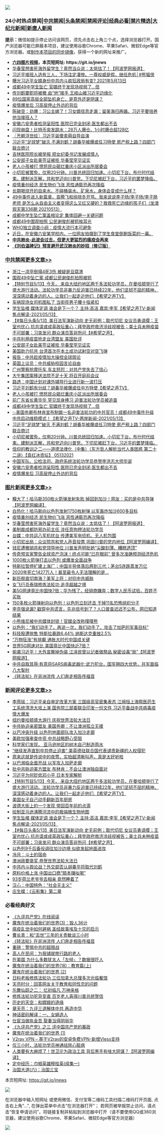 ![](https://raw.githubusercontent.com/fqnews/bnews/master/64photo/fqnews-qr.jpg)

<div id="tt">
<h3>24小时热点禁闻|<a href="#%E4%B8%AD%E5%85%B1%E7%A6%81%E9%97%BB%E6%9B%B4%E5%A4%9A%E6%96%87%E7%AB%A0">中共禁闻</a>|<a href="#%E5%9B%BE%E7%89%87%E6%96%B0%E9%97%BB%E6%9B%B4%E5%A4%9A%E6%96%87%E7%AB%A0">头条禁闻</a>|<a href="#%E6%96%B0%E9%97%BB%E8%AF%84%E8%AE%BA%E6%9B%B4%E5%A4%9A%E6%96%87%E7%AB%A0">禁闻评论|<a href="#%E5%BF%85%E7%9C%8B%E7%BB%8F%E5%85%B8%E5%A5%BD%E6%96%87">经典必看|<a href="/video.md#%E7%A6%81%E7%89%87%E7%B2%BE%E9%80%89">禁片精选</a>|<a href="https://github.com/fqnews/djy/blob/master/gb/nf1351518.md#1">大纪元新闻</a>|<a href="https://github.com/fqnews/ntdtv/blob/master/gb/prog204.md#1">新唐人新闻</a></h3>
<div><b>提示：</b>微信如提示停止访问该网页，须先点击右上角三个点，选择浏览器打开。国产浏览器可能已屏蔽本项目，建议使用谷歌Chrome、苹果Safari、微软Edge等官方浏览器。或<a href="https://github.com/fqnews/bnews/blob/master/%E5%88%B6%E4%BD%9Cgit%E7%A6%81%E9%97%BB%E9%95%9C%E5%83%8F.md">制作本项目的同步镜像</a>，获得一个新的网址来推广。</div>
<ul>
<li><b><a href="http://d1.bdrive.tk/64.mp4" target="_blank">六四图片视频</a>，本页短网址: https://git.io/jnews</b></li>
<li><a href="/topimagenews/20210513/1545571.md">华春莹想害死海外留学生？竟然当众说：太低估了！【阿波罗网报道】</a></li>
<li><a href="/comments/20210513/1545513.md">习近平接班人选有三人，下场注定凄惨。一尊权威是假，继任危机│#熊猫侠</a></li>
<li><a href="/bannedvideo/20210513/1545694.md">曝光习近平女婿身份中共内斗疯狂政局有变?  2021年5月13日</a></li>
<li><a href="/cbnews/20210513/1545822.md">成都49中学生坠亡 官媒终于发现场视频了…但</a></li>
<li><a href="/comments/20210513/1545540.md">传刘鹤要职将被撤 由“他”接手 王岐山被习近平边缘化</a></li>
<li><a href="/lifebaike/20210514/1546031.md">89位国家高层全部坠机身亡，是意外还是阴谋？</a></li>
<li><a href="/cbnews/20210513/1545626.md">疫情爆发后 习高层停止外访的背后</a></li>
<li><a href="/bannedvideo/20210513/1545763.md">陈破空：劲爆：习公主嫁了！习女婿信息走漏：留美海归再婚。习近平要培养他当接班人？</a></li>
<li><a href="/cbnews/20210513/1545657.md">安徽六安患者检测呈阳性 医院已完全封闭 医生都出不去</a></li>
<li><a href="/cnnews/20210513/1545632.md">闪现崩盘！比特币突发跳水：28万人爆仓、1小时爆仓超128亿</a></li>
<li><a href="/ssgc/20210514/1545950.md">〖兲朝浮世绘〗习近平装傻卖萌自导自演</a></li>
<li><a href="/cbnews/20210513/1545775.md">习近平“足球梦”破灭 不满刘鹤？胡春华被爆或任习特使 房产税上路？四部门联合商讨</a></li>
<li><a href="/cnnews/20210513/1545640.md">吉林医院院长被举报 把女纪委书记发展成情人</a></li>
<li><a href="/cbnews/20210514/1546063.md">公安部子女赴美签证被拒 华春莹罕见证实</a></li>
<li><a href="/cbnews/20210513/1545864.md">老人小孩被打 愤怒民众砸烂重庆小区派出所居委会</a></li>
<li><a href="/comments/20210513/1545744.md">小切尼被罢免，仅用20分钟。川普总统回归加速。小切尼下台，布什时代结束。建制派瓦解，共和党迈向川普党。下切尼被赶下台，习近平的噩梦降临。</a></li>
<li><a href="/topimagenews/20210514/1545990.md">疫情重创经济 民生物价飞涨 恶性通膨恐再次降临</a></li>
<li><a href="/lifebaike/20210514/1546050.md">长期喝烧开的自来水，不碰桶装水、矿泉水，身体会变成什么样？</a></li>
<li><a href="/bannedvideo/20210513/1545885.md">49中事件进入新篇章，袁腾飞和徐晓冬开骂。我来说说李子旸/李子旸/李子肠老师 是怎么从自由主义者变得这么又红又硬的？救救死亡边缘的孩子们（坐澳观天第336期 20210513）</a></li>
<li><a href="/ssgc/20210514/1546032.md">成都中学生坠亡案盖棺论定 集体回避一关键问题</a></li>
<li><a href="/cbnews/20210513/1545505.md">成都49中围观拍照 公民谢俊彪被抓挨耳光</a></li>
<li><a href="/cnnews/20210513/1545653.md">WHO独立调查小组：疫情大流行本可避免</a></li>
<li><a href="/bannedvideo/20210513/1545643.md">近日，在安徽六安某学校内，一位网友拍摄到了学生食堂倒剩饭菜的一幕。</a></li>
<li><b><a href="/comments/20200211/1275071.md" target="_blank">中共肺炎-此波会过去，但更大更猛烈的瘟疫会再来</a></b></li>
<li><b><a href="/comments/20200207/1272816.md" target="_blank">《刘伯温碑记》预言避开武汉肺炎的妙招（修订版）</a></b></li>
</ul>
</div>

<div class="catlist">
<h3><a href="/cbnews/" target="_blank">中共禁闻</a><span><a href="/cbnews/" target="_blank" rel="nofollow">更多文章>></a></span></h3>
<ul>
<li><a href="/cbnews/20210514/1546207.md" target="_blank">浙江一凉亭倒塌4死3伤 被疑是豆腐渣</a></li>
<li><a href="/cbnews/20210514/1546163.md" target="_blank">围观49中坠亡案 成都公民谢俊彪拍照被抓</a></li>
<li><a href="/comments/20210514/1546160.md" target="_blank">【特别节目5/13】今天， 来自大纽约地区两千多法轮功学员，在曼哈顿举行了盛大游行活动。法轮功学员非暴力反迫害已持续22年，他们坚韧不屈的精神，深深感动着身边的人。让我们一起走近他们.【希望之声TV】</a></li>
<li><a href="/cbnews/20210514/1546144.md" target="_blank">车祸现场女司机图私了 当街揽男子腰十指紧扣</a></li>
<li><a href="/comments/20210514/1546124.md" target="_blank">学生坠楼 媒体定调 谁会是下一个？ 主持:高洁  嘉宾:李军【希望之声TV-新闻焦点解读-2021/05/13】</a></li>
<li><a href="/comments/20210514/1546096.md" target="_blank">【#每日头条5/13】美日法军演新动向 史无前例；取代切尼 女议员勇请缨；王室也忧心 抗共谍或成英政坛重心；拜登政府救济涉歧视被告；美士兵未种疫苗不可部署；习突发问 群众演员答非所问【#希望之声】</a></li>
<li><a href="/cbnews/20210514/1546094.md" target="_blank">中共利用疫苗抢走台湾盟友 美国批评</a></li>
<li><a href="/cbnews/20210514/1546063.md" target="_blank">公安部子女赴美签证被拒 华春莹罕见证实</a></li>
<li><a href="/cbnews/20210514/1546023.md" target="_blank">美国助力抗共 台湾首次在本土成功试射空对空飞弹</a></li>
<li><a href="/cbnews/20210514/1546005.md" target="_blank">报告：中共趁疫情加大操控全球舆论</a></li>
<li><a href="/cbnews/20210514/1546004.md" target="_blank">英国上议员：中共威胁校园言论自由</a></li>
<li><a href="/cbnews/20210514/1546003.md" target="_blank">广州警察抢摩托车 车主怒怼：对共产党失去了信心</a></li>
<li><a href="/cbnews/20210514/1546002.md" target="_blank">大午集团案移送法院不足十天 将召开庭前会议</a></li>
<li><a href="/cbnews/20210514/1545942.md" target="_blank">路透：中国计划对课外辅导行业进行新一波打压</a></li>
<li><a href="/comments/20210513/1545874.md" target="_blank">习近平刘鹤有分歧？胡春华被爆或任中方特使【希望之声TV】</a></li>
<li><a href="/cbnews/20210513/1545864.md" target="_blank">老人小孩被打 愤怒民众砸烂重庆小区派出所居委会</a></li>
<li><a href="/cbnews/20210513/1545824.md" target="_blank">前广东省长黄华华 罕见现身捧习 迫害法轮功学员被追查</a></li>
<li><a href="/cbnews/20210513/1545822.md" target="_blank">成都49中学生坠亡 官媒终于发现场视频了…但</a></li>
<li><a href="/comments/20210513/1545803.md" target="_blank">💥美国务卿布林肯宣布制裁一名迫害法轮功的中共官员！成都49中事件升级 中共启动维稳模式！【希望之声TV-两岸新闻-2021/05/13】</a></li>
<li><a href="/cbnews/20210513/1545775.md" target="_blank">习近平“足球梦”破灭 不满刘鹤？胡春华被爆或任习特使 房产税上路？四部门联合商讨</a></li>
<li><a href="/comments/20210513/1545744.md" target="_blank">小切尼被罢免，仅用20分钟。川普总统回归加速。小切尼下台，布什时代结束。建制派瓦解，共和党迈向川普党。下切尼被赶下台，习近平的噩梦降临。</a></li>
<li><a href="/comments/20210513/1545685.md" target="_blank">信仰的教训之二——道德法律化（中集）（东方哲人解析当代人类困惑  第二十二讲）【袁红冰杏坛】 05132021</a></li>
<li><a href="/cbnews/20210513/1545659.md" target="_blank">中国军队、公检法司、政府系统法轮功学员恭贺李洪志大师华诞</a></li>
<li><a href="/cbnews/20210513/1545657.md" target="_blank">安徽六安患者检测呈阳性 医院已完全封闭 医生都出不去</a></li>
<li><a href="/cbnews/20210513/1545626.md" target="_blank">疫情爆发后 习高层停止外访的背后</a></li>

</ul>
</div>
<div class="catlist">
<h3><a href="/topimagenews/" target="_blank">图片新闻</a><span><a href="/topimagenews/" target="_blank" rel="nofollow">更多文章>></a></span></h3>
<ul>
<li><a href="/topimagenews/20210514/1546206.md" target="_blank">糗大了！哈马斯350枚火箭弹发射失败 掉回到加沙！网友：买的是中共导弹【阿波罗网编译】</a></li>
<li><a href="/topimagenews/20210514/1546187.md" target="_blank">白热化！哈马斯向以色列发射1750枚射弹 以军轰炸加沙600多目标</a></li>
<li><a href="/topimagenews/20210514/1545990.md" target="_blank">疫情重创经济 民生物价飞涨 恶性通膨恐再次降临</a></li>
<li><a href="/topimagenews/20210513/1545571.md" target="_blank">华春莹想害死海外留学生？竟然当众说：太低估了！【阿波罗网报道】</a></li>
<li><a href="/topimagenews/20210513/1545504.md" target="_blank">美制裁成都防邪办前主任 涉任意拘押法轮功学员</a></li>
<li><a href="/topimagenews/20210513/1545462.md" target="_blank">台媒：中共运八军机扰台 传遭美军电侦机、无人机包围</a></li>
<li><a href="/topimagenews/20210513/1545194.md" target="_blank">小切尼出局：众议院共和党人声音投票 巩固川普的党内地位【阿波罗网编译】</a></li>
<li><a href="/topimagenews/20210513/1545184.md" target="_blank">钱尼遭撤销共和党领导地位 川普发声明批她“尖酸刻薄、糟糕透顶”</a></li>
<li><a href="/topimagenews/20210512/1545129.md" target="_blank">传奇预言家警告全球资产泡沫！终点可能“已在眼前” 曾多次准确预测经济危机</a></li>
<li><a href="/topimagenews/20210512/1545100.md" target="_blank">1000枚火箭弹打击以色列 或爆发全面战争</a></li>
<li><a href="/topimagenews/20210512/1544992.md" target="_blank">特斯拉暂停扩建上海厂；中国半导体落后两到三代；茅台5连跌蒸发万亿</a></li>
<li><a href="/topimagenews/20210512/1544931.md" target="_blank">2020年死亡1427万人！甚至最令人无法理解的是&#8230;</a></li>
<li><a href="/topimagenews/20210512/1544826.md" target="_blank">新巨舰直切南海？美军上将：对抗中共威胁</a></li>
<li><a href="/topimagenews/20210512/1544658.md" target="_blank">女飞行员泰瑞修炼法轮功 追寻超越之境</a></li>
<li><a href="/topimagenews/20210511/1544302.md" target="_blank">美5G网速竟比中国快7倍；华为残了，经销商嫌弃；数字人民币试验，百姓不买账</a></li>
<li><a href="/topimagenews/20210511/1544161.md" target="_blank">150多枚火箭弹射向以色列！以色列立刻还击 干掉11名恐怖组织分子</a></li>
<li><a href="/topimagenews/20210511/1544116.md" target="_blank">李克强说漏? 戳穿中共谎言，先兆信号到了？人口普查迟迟不公布，网已知道结果</a></li>
<li><a href="/topimagenews/20210511/1544059.md" target="_blank">小熊维尼被中共媒体封锁！官媒全改称噗噗熊</a></li>
<li><a href="/topimagenews/20210511/1543978.md" target="_blank">以色列：“我们动手了，再说一次，我们动手了，攻击了加萨的军事目标”</a></li>
<li><a href="/topimagenews/20210511/1543814.md" target="_blank">科技股遭抛售 特斯拉暴跌6.44% 纳斯达克重挫2.5%</a></li>
<li><a href="/topimagenews/20210511/1543692.md" target="_blank">“万物狂涨”有排癫 通胀大时代中国成关键</a></li>
<li><a href="/topimagenews/20210511/1543691.md" target="_blank">世界5G网速对比 美国竟比中国快近7倍？</a></li>
<li><a href="/topimagenews/20210509/1542876.md" target="_blank">偷袭习近平！大外宣撕掉伪装 江泽民曾以记者做祭品 秘密设毒“局”【阿波罗网报道】</a></li>
<li><a href="/topimagenews/20210509/1542826.md" target="_blank">中共自取其辱:有意将SARS病毒武器化;武力犯台，国军拥四大优势，共军面临八大掣肘</a></li>
<li><a href="/comments/20210509/1542786.md" target="_blank">《转法轮》在非洲流传 人们奔走相告传福音</a></li>

</ul>
</div>
<div class="catlist">
<h3><a href="/comments/" target="_blank">新闻评论</a><span><a href="/comments/" target="_blank" rel="nofollow">更多文章>></a></span></h3>
<ul>
<li><a href="/comments/20210514/1546203.md" target="_blank">李燕铭：习近平亲自审定改革方案 三国级高官密集表态 江绵恒上海帮医药生工系统清洗大戏上演 国务院三部委联合印发一份文件 习近平备战中共病毒疫情大爆发</a></li>
<li><a href="/comments/20210514/1546202.md" target="_blank">纽约曼哈顿盛大游行 庆祝世界法轮大法日</a></li>
<li><a href="/comments/20210514/1546201.md" target="_blank">中共胁迫亲密盟友 美国务卿：不让澳洲孤立无援</a></li>
<li><a href="/comments/20210514/1546200.md" target="_blank">以巴冲突升级 以色列地面部队攻入加沙走廊</a></li>
<li><a href="/comments/20210514/1546177.md" target="_blank">美欧加强审查中资 中共战略野心受阻</a></li>
<li><a href="/comments/20210514/1546176.md" target="_blank">科学家们发现， 亚马逊地区的树木自己制造雨水</a></li>
<li><a href="/comments/20210514/1546175.md" target="_blank">“继续发声直到中共停止迫害” 美英德驻联合国代表谴责新疆的人权侵犯</a></li>
<li><a href="/comments/20210514/1546174.md" target="_blank">原来这就是传说中的夜莺，实拍超清晰叫声，真是太好听啦</a></li>
<li><a href="/comments/20210514/1546173.md" target="_blank">以巴濒临全面开战 以军攻入加萨走廊</a></li>
<li><a href="/comments/20210514/1546171.md" target="_blank">批中共胁迫美方盟友 布林肯：不会让澳洲独自面对</a></li>
<li><a href="/comments/20210514/1546167.md" target="_blank">习近平为何贬低邓小平 日本专家解析</a></li>
<li><a href="/comments/20210514/1546160.md" target="_blank">【特别节目5/13】今天， 来自大纽约地区两千多法轮功学员，在曼哈顿举行了盛大游行活动。法轮功学员非暴力反迫害已持续22年，他们坚韧不屈的精神，深深感动着身边的人。让我们一起走近他们.【希望之声TV】</a></li>
<li><a href="/comments/20210514/1546158.md" target="_blank">美国女子自己动手翻新百年厨房</a></li>
<li><a href="/comments/20210514/1546157.md" target="_blank">波德大街上的一个发现 带回百年前的点滴</a></li>
<li><a href="/comments/20210514/1546142.md" target="_blank">绘制亚马逊沸腾河流中的极端微生物地图</a></li>
<li><a href="/comments/20210514/1546124.md" target="_blank">学生坠楼 媒体定调 谁会是下一个？ 主持:高洁  嘉宾:李军【希望之声TV-新闻焦点解读-2021/05/13】</a></li>
<li><a href="/comments/20210514/1546096.md" target="_blank">【#每日头条5/13】美日法军演新动向 史无前例；取代切尼 女议员勇请缨；王室也忧心 抗共谍或成英政坛重心；拜登政府救济涉歧视被告；美士兵未种疫苗不可部署；习突发问 群众演员答非所问【#希望之声】</a></li>
<li><a href="/comments/20210514/1546087.md" target="_blank">以色列9千后备役调往加沙边境 似欲发起地面进攻</a></li>
<li><a href="/comments/20210514/1546076.md" target="_blank">冷月：斗士的宿命</a></li>
<li><a href="/comments/20210514/1546073.md" target="_blank">澳洲政要褒奖 恭贺世界法轮大法日</a></li>
<li><a href="/comments/20210514/1546072.md" target="_blank">中共内斗舆论战？外交部否认胡春华将取代刘鹤</a></li>
<li><a href="/comments/20210514/1546056.md" target="_blank">原料价格上涨 中国出口商“赔本赚吆喝”</a></li>
<li><a href="/comments/20210514/1546055.md" target="_blank">93岁荷兰老爷爷去相亲 竟然睡着了</a></li>
<li><a href="/comments/20210514/1546053.md" target="_blank">汉心：中国特色：“社会无主义”</a></li>
<li><a href="/comments/20210514/1546052.md" target="_blank">庄生蝶：《云影集》第二章</a></li>

</ul>
</div>

<div class="catlist">
<h3>必看经典好文</h3>
<ul>
<li><a href="/bookonline/20131116/201057.md" target="_blank">《九评共产党》在线阅读</a></li>
<li><a href="/topimagenews/20180521/945342.md" target="_blank">魔鬼在统治着我们的世界(3)：毁人36计</a></li>
<li><a href="/comments/20200618/1346823.md" target="_blank">瘟疫乱世中如何避祸 圣经故事埃及十灾的启示</a></li>
<li><a href="/comments/20050116/727099.md" target="_blank">曹长青：和“去世”三年的关贵敏谈三小时</a></li>
<li><a href="/comments/20210509/1542786.md" target="_blank">《转法轮》在非洲流传 人们奔走相告传福音</a></li>
<li><a href="/comments/20200717/1362287.md" target="_blank">重磅：警惕中共的超限战</a></li>
<li><a href="/tculture/20121023/72121.md" target="_blank">高人在民间：为我铺就修行路的老人</a></li>
<li><a href="/comments/20200427/1319933.md" target="_blank">在美国 为什么多数犹太人「左倾」？数据很吓人</a></li>
<li><a href="/topimagenews/20180701/965109.md" target="_blank">魔鬼在统治着我们的世界(18)：教育篇(上)</a></li>
<li><a href="/topimagenews/20180520/944940.md" target="_blank">魔鬼在统治着我们的世界 (2)</a></li>
<li><a href="/comments/20200531/1337359.md" target="_blank">日料老板修炼法轮功 三位加拿大总理多次光临餐馆</a></li>
<li><a href="/cbnews/20200916/1397196.md" target="_blank">天亮时分：回答网友关于教育和同性恋的问题</a></li>
<li><a href="/tculture/20170711/790081.md" target="_blank">乐舞仙踪之二： 忆初临凡 万神来格</a></li>
<li><a href="/comments/20210312/1502969.md" target="_blank">修炼法轮功驼背变直 百岁老人喜得川普总统贺信</a></li>
<li><a href="/cbnews/20190219/1083302.md" target="_blank">历史的天空：和嫦娥的道缘</a></li>
<li><a href="/comments/20131119/1029445.md" target="_blank">章天亮：九评三退解体中共 再造中华</a></li>
<li><a href="/comments/20200609/1342224.md" target="_blank">神话密码解译：一、女娲造人</a></li>
<li><a href="/lifebaike/20161111/612348.md" target="_blank">仕宦当做执金吾 娶妻当得阴丽华</a></li>
<li><a href="/bookonline/20131116/201054.md" target="_blank">《九评共产党》之三 评中国共产党的暴政</a></li>
<li><a href="/topimagenews/20180519/944624.md" target="_blank">魔鬼在统治着我们的世界 (1)</a></li>
<li><a href="/comments/20210402/1257608.md" target="_blank">V2ray VPN &#8211; 基于V2ray的安卓免费VPN-新增Vless支持</a></li>
<li><a href="/health/20170626/780270.md" target="_blank">仅三小时，法轮功学员神通祛除心脏病</a></li>
<li><a href="/cnnews/20201226/1455352.md" target="_blank">人类要有大麻烦了！世卫沦为政治工具 背后黑手有啥大阴谋？【阿波罗网编译】</a></li>
<li><a href="/tculture/20161028/606931.md" target="_blank">定中经历：巾帼英雄穆桂英(续集一)</a></li>
<li><a href="/cbnews/20180312/913459.md" target="_blank">治国大道(六)：治国三宝</a></li>

</ul>
</div>

本页短网址: https://git.io/jnews

![](https://raw.githubusercontent.com/fqnews/bnews/master/64photo/fqnews-qr.jpg)

在浏览器中输入短网址 或使用微信、支付宝等二维码工具扫描二维码打开页面, 点击右上角"...", 在弹出菜单中点击“在浏览器打开”； 若网页被举报禁止访问，请点击“恢复申请访问”，将链接复制并粘贴到浏览器中打开（请不要使用QQ或360浏览器，建议使用谷歌Chrome、苹果Safari、微软Edge等官方浏览器）

![](https://raw.githubusercontent.com/fqnews/bnews/master/64photo/wx.jpg)